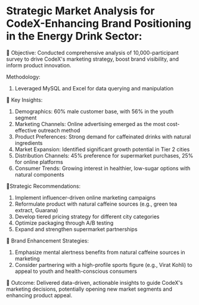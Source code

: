 # Strategic Market Analysis for CodeX-Enhancing Brand Positioning in the Energy Drink Sector:
🌟 Objective:
Conducted comprehensive analysis of 10,000-participant survey to drive CodeX's marketing strategy, boost brand visibility, and inform product innovation.

Methodology:
1. Leveraged MySQL and Excel for data querying and manipulation

🌟 Key Insights:

1. Demographics: 60% male customer base, with 56% in the youth segment
2. Marketing Channels: Online advertising emerged as the most cost-effective outreach method
3. Product Preferences: Strong demand for caffeinated drinks with natural ingredients
4. Market Expansion: Identified significant growth potential in Tier 2 cities
5. Distribution Channels: 45% preference for supermarket purchases, 25% for online platforms
6. Consumer Trends: Growing interest in healthier, low-sugar options with natural components


🌟Strategic Recommendations:

1. Implement influencer-driven online marketing campaigns
2. Reformulate product with natural caffeine sources (e.g., green tea extract, Guarana)
3. Develop tiered pricing strategy for different city categories
4. Optimize packaging through A/B testing
5. Expand and strengthen supermarket partnerships

🌟 Brand Enhancement Strategies:

1. Emphasize mental alertness benefits from natural caffeine sources in marketing
2. Consider partnering with a high-profile sports figure (e.g., Virat Kohli) to appeal to youth and health-conscious consumers


🌟 Outcome:
Delivered data-driven, actionable insights to guide CodeX's marketing decisions, potentially opening new market segments and enhancing product appeal.
